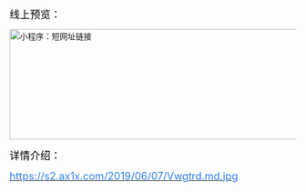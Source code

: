 <p>
	<span style="font-size:18px;color:#000000;">线上预览：</span>
</p>
<p>
</p>
<p>
	<img src="https://s2.ax1x.com/2019/06/07/Vwgtrd.md.jpg" width="680" height="194" title="小程序：短网址链接" alt="小程序：短网址链接" /> 
</p>
<p>
</p>
<p>
	<span style="color:#000000;font-size:18px;">详情介绍：</span>
</p>
<p>
</p>
<p>
	<a href="https://s2.ax1x.com/2019/06/07/Vwgtrd.md.jpg" target="_blank"><span style="color:#337FE5;font-size:18px;">https://s2.ax1x.com/2019/06/07/Vwgtrd.md.jpg</span></a> 
</p>
